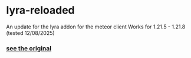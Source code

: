 # lyra-reloaded
An update for the lyra addon for the meteor client
Works for 1.21.5 - 1.21.8 (tested 12/08/2025)

### [see the original](https://github.com/RattlesHyper/lyra-addon/)
